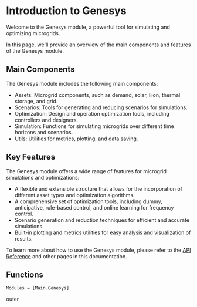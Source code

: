 # Introduction to Genesys

Welcome to the Genesys module, a powerful tool for simulating and optimizing microgrids.

In this page, we'll provide an overview of the main components and features of the Genesys module.

## Main Components

The Genesys module includes the following main components:

- Assets: Microgrid components, such as demand, solar, liion, thermal storage, and grid.
- Scenarios: Tools for generating and reducing scenarios for simulations.
- Optimization: Design and operation optimization tools, including controllers and designers.
- Simulation: Functions for simulating microgrids over different time horizons and scenarios.
- Utils: Utilities for metrics, plotting, and data saving.

## Key Features

The Genesys module offers a wide range of features for microgrid simulations and optimizations:

- A flexible and extensible structure that allows for the incorporation of different asset types and optimization algorithms.
- A comprehensive set of optimization tools, including dummy, anticipative, rule-based control, and online learning for frequency control.
- Scenario generation and reduction techniques for efficient and accurate simulations.
- Built-in plotting and metrics utilities for easy analysis and visualization of results.

To learn more about how to use the Genesys module, please refer to the [API Reference](index.md#API-Reference-1) and other pages in this documentation.

## Functions

```@autodocs
Modules = [Main.Genesys]
```


outer